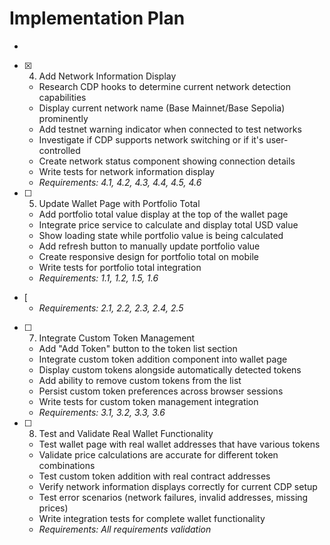 # Implementation Plan

- 

- [x] 4. Add Network Information Display
  - Research CDP hooks to determine current network detection capabilities
  - Display current network name (Base Mainnet/Base Sepolia) prominently
  - Add testnet warning indicator when connected to test networks
  - Investigate if CDP supports network switching or if it's user-controlled
  - Create network status component showing connection details
  - Write tests for network information display
  - _Requirements: 4.1, 4.2, 4.3, 4.4, 4.5, 4.6_

- [ ] 5. Update Wallet Page with Portfolio Total
  - Add portfolio total value display at the top of the wallet page
  - Integrate price service to calculate and display total USD value
  - Show loading state while portfolio value is being calculated
  - Add refresh button to manually update portfolio value
  - Create responsive design for portfolio total on mobile
  - Write tests for portfolio total integration
  - _Requirements: 1.1, 1.2, 1.5, 1.6_

- [
  - _Requirements: 2.1, 2.2, 2.3, 2.4, 2.5_

- [ ] 7. Integrate Custom Token Management
  - Add "Add Token" button to the token list section
  - Integrate custom token addition component into wallet page
  - Display custom tokens alongside automatically detected tokens
  - Add ability to remove custom tokens from the list
  - Persist custom token preferences across browser sessions
  - Write tests for custom token management integration
  - _Requirements: 3.1, 3.2, 3.3, 3.6_

- [ ] 8. Test and Validate Real Wallet Functionality
  - Test wallet page with real wallet addresses that have various tokens
  - Validate price calculations are accurate for different token combinations
  - Test custom token addition with real contract addresses
  - Verify network information displays correctly for current CDP setup
  - Test error scenarios (network failures, invalid addresses, missing prices)
  - Write integration tests for complete wallet functionality
  - _Requirements: All requirements validation_